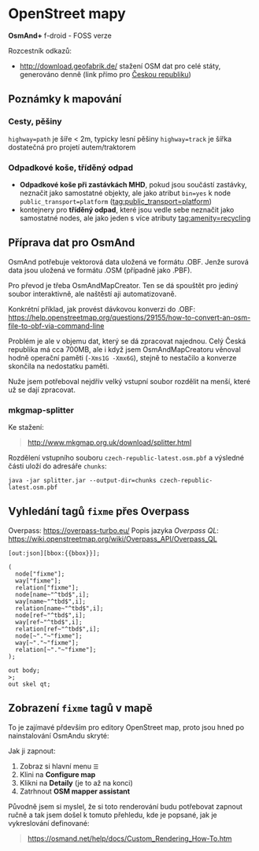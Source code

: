 # OpenStreet mapy

**OsmAnd+**
f-droid - FOSS verze 

Rozcestník odkazů:
* http://download.geofabrik.de/
  stažení OSM dat pro celé státy, generováno denně (link přímo pro [Českou republiku](http://download.geofabrik.de/europe/czech-republic.html))


## Poznámky k mapování

### Cesty, pěšiny
`highway=path` je šíře < 2m, typicky lesní pěšiny
`highway=track` je šířka dostatečná pro projetí autem/traktorem

### Odpadkové koše, tříděný odpad

* **Odpadkové koše při zastávkách MHD**, pokud jsou součástí zastávky, neznačit jako samostatné objekty, ale jako atribut `bin=yes` k node `public_transport=platform` ([tag:public_transport=platform](https://wiki.openstreetmap.org/wiki/Cs:Tag:public_transport%3Dplatform))
* kontejnery pro **tříděný odpad**, které jsou vedle sebe neznačit jako samostatné nodes, ale jako jeden s více atributy [tag:amenity=recycling](https://wiki.openstreetmap.org/wiki/Cs:Tag:amenity%3Drecycling)


## Příprava dat pro OsmAnd
OsmAnd potřebuje vektorová data uložená ve formátu .OBF. Jenže surová data jsou uložená ve formátu .OSM (případně jako .PBF).

Pro převod je třeba OsmAndMapCreator. Ten se dá spouštět pro jediný soubor interaktivně, ale naštěstí aji automatizovaně.

Konkrétní příklad, jak provést dávkovou konverzi do .OBF:
https://help.openstreetmap.org/questions/29155/how-to-convert-an-osm-file-to-obf-via-command-line

Problém je ale v objemu dat, který se dá zpracovat najednou. Celý Česká republika má cca 700MB, ale i když jsem OsmAndMapCreatoru věnoval hodně operační paměti (`-Xms1G -Xmx6G`), stejně to nestačilo a konverze skončila na nedostatku paměti.

Nuže jsem potřeboval nejdřív velký vstupní soubor rozdělit na menší, které už se dají zpracovat.

### mkgmap-splitter
Ke stažení:

> http://www.mkgmap.org.uk/download/splitter.html

Rozdělení vstupního souboru `czech-republic-latest.osm.pbf` a výsledné části uloží do adresáře `chunks`:
```
java -jar splitter.jar --output-dir=chunks czech-republic-latest.osm.pbf
```


## Vyhledání tagů `fixme` přes Overpass
Overpass: https://overpass-turbo.eu/
Popis jazyka *Overpass QL*: https://wiki.openstreetmap.org/wiki/Overpass_API/Overpass_QL
```
[out:json][bbox:{{bbox}}];

(
  node["fixme"];
  way["fixme"];
  relation["fixme"];
  node[name~"^tbd$",i];
  way[name~"^tbd$",i];
  relation[name~"^tbd$",i];
  node[ref~"^tbd$",i];
  way[ref~"^tbd$",i];
  relation[ref~"^tbd$",i];
  node[~"."~"fixme"];
  way[~"."~"fixme"];
  relation[~"."~"fixme"];
);

out body;
>;
out skel qt;
```


## Zobrazení `fixme` tagů v mapě

To je zajímavé přdevším pro editory OpenStreet map, proto jsou hned po nainstalování OsmAndu skryté:

Jak ji zapnout:
1. Zobraz si hlavní menu `☰`
2. Klini na **Configure map**
3. Klikni na **Detaily** (je to až na konci)
4. Zatrhnout **OSM mapper assistant**

Původně jsem si myslel, že si toto renderování budu potřebovat zapnout ručně a tak jsem došel k tomuto přehledu, kde je popsané, jak je vykreslování definované:
> https://osmand.net/help/docs/Custom_Rendering_How-To.htm
